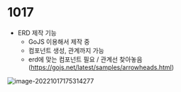 # 1017

* ERD 제작 기능
  * GoJS 이용해서 제작 중
  * 컴포넌트 생성, 관계까지 가능
  * erd에 맞는 컴포넌트 필요 / 관계선 찾아놓음(https://gojs.net/latest/samples/arrowheads.html)

![image-20221017175314277](C:\Users\multicampus\AppData\Roaming\Typora\typora-user-images\image-20221017175314277.png)
